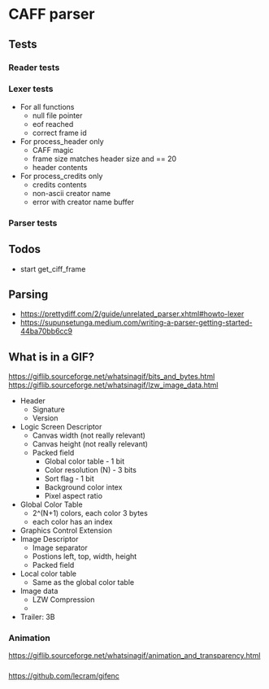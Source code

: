 # CAFF parser

## Tests

### Reader tests

### Lexer tests

* For all functions
    * null file pointer
    * eof reached
    * correct frame id
* For process_header only
    * CAFF magic 
    * frame size matches header size and == 20
    * header contents
* For process_credits only
    * credits contents
    * non-ascii creator name
    * error with creator name buffer
    

### Parser tests

## Todos
* start get_ciff_frame

## Parsing
* https://prettydiff.com/2/guide/unrelated_parser.xhtml#howto-lexer
* https://supunsetunga.medium.com/writing-a-parser-getting-started-44ba70bb6cc9

## What is in a GIF?
https://giflib.sourceforge.net/whatsinagif/bits_and_bytes.html
https://giflib.sourceforge.net/whatsinagif/lzw_image_data.html

* Header
    * Signature
    * Version
* Logic Screen Descriptor
    * Canvas width (not really relevant)
    * Canvas height (not really relevant)
    * Packed field
        * Global color table - 1 bit
        * Color resolution (N)  - 3 bits
        * Sort flag - 1 bit
        * Background color intex
        * Pixel aspect ratio
* Global Color Table
    * 2^(N+1) colors, each color 3 bytes
    * each color has an index
* Graphics Control Extension
* Image Descriptor
    * Image separator
    * Postions left, top, width, height
    * Packed field
* Local color table
    * Same as the global color table
 * Image data
    * LZW Compression
    * 
* Trailer: 3B

### Animation
https://giflib.sourceforge.net/whatsinagif/animation_and_transparency.html

###

https://github.com/lecram/gifenc